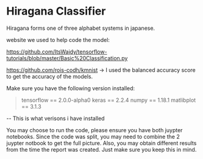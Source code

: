# Hiragana Classifier

Hiragana forms one of three alphabet systems in japanese.

website we used to help code the model:

https://github.com/ItsWajdy/tensorflow-tutorials/blob/master/Basic%20Classification.py

https://github.com/rois-codh/kmnist -> I used the balanced accuracy score to get the accuracy of the models.


Make sure you have the following version installed:

> tensorflow == 2.0.0-alpha0
> keras == 2.2.4
> numpy == 1.18.1
> matlibplot == 3.1.3

-- This is what verisons i have installed

You may choose to run the code, please ensure you have both juypter notebooks. Since the code was split, you may need to combine the 2 juypter notbook to get the full picture. Also, you may obtain different results from the time the report was created. Just make sure you keep this in mind.


